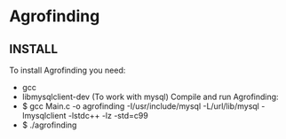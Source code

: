 # Agrofinding
INSTALL
----------------------
To install Agrofinding you need:
- gcc
- libmysqlclient-dev (To work with mysql)
Compile and run Agrofinding:
- $ gcc Main.c -o agrofinding -I/usr/include/mysql -L/url/lib/mysql -lmysqlclient -lstdc++ -lz -std=c99
- $ ./agrofinding
